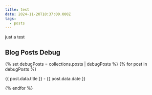 ```yaml
---
title: test
date: 2024-11-20T10:37:00.000Z
tags:
  - posts
---
```

just a test
<h2>Blog Posts Debug</h2>
{% set debugPosts = collections.posts | debugPosts %}
{% for post in debugPosts %}
  <p>{{ post.data.title }} - {{ post.data.date }}</p>
{% endfor %}